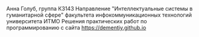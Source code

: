 Анна Голуб, группа К3143
Направление "Интеллектуальные системы в гуманитарной сфере" факультета инфокоммуникационных технологий университета ИТМО
Решения практических работ по программированию с сайта https://dementiy.github.io
